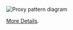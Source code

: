 ![Proxy pattern diagram](https://refactoring.guru/images/patterns/diagrams/proxy/structure.png)

[More Details](https://refactoring.guru/uk/design-patterns/proxy).
